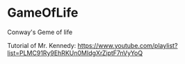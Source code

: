 # GameOfLife

Conway's Geme of life

Tutorial of Mr. Kennedy: https://www.youtube.com/playlist?list=PLMC91Ry9EhRKUn0MIdgXrZiptF7nVyYoQ
